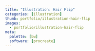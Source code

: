```yaml
---
title: "Illustration: Hair Flip"
categories: [illustration]
thumb: portfolio/illustration-hair-flip
images:
  - portfolio/illustration-hair-flip
meta:
  palette: [bw]
  software: [procreate]
---
```

